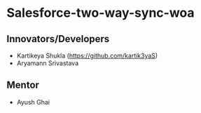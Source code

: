 # **Salesforce-two-way-sync-woa**
## **Innovators/Developers​**
- Kartikeya Shukla (https://github.com/kartik3yaS)
- Aryamann Srivastava​
  
## **Mentor**
- Ayush Ghai 
